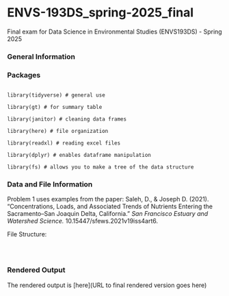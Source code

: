 # ENVS-193DS_spring-2025_final
Final exam for Data Science in Environmental Studies (ENVS193DS) - Spring 2025 


### General Information 




### Packages 

```

library(tidyverse) # general use 

library(gt) # for summary table

library(janitor) # cleaning data frames 

library(here) # file organization 

library(readxl) # reading excel files 

library(dplyr) # enables dataframe manipulation

library(fs) # allows you to make a tree of the data structure

```

### Data and File Information 

Problem 1 uses examples from the paper:
Saleh, D., & Joseph D. (2021). “Concentrations, Loads, and Associated Trends of Nutrients Entering the Sacramento–San Joaquin Delta, California.” *San Francisco Estuary and Watershed Science.* 10.15447/sfews.2021v19iss4art6.


File Structure: 

```



```


### Rendered Output 
The rendered output is [here](URL to final rendered version goes here)









